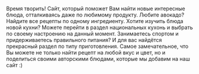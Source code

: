 Время творить! Сайт, который поможет Вам найти новые интересные блюда, отталкиваясь даже по любимому продукту. Любите авокадо? Найдите все рецепты по одному ингредиенту. Хотите изучить блюда новой кухни? Можете перейти в раздел национальных кухонь и выбрать по своему настроению на данный момент. Занимаетесь спортом и придерживаетесь правильного питания? И для вас найдётся прекрасный раздел по типу приготовления. Самое замечательное, что Вы можете не только найти рецепт на любой вкус и цвет, но и поделиться своими авторскими блюдами, которые мы добавим на наш сайт :)
